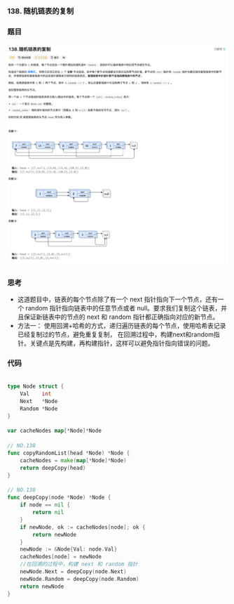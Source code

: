 ### 138. 随机链表的复制

### 题目
![copy_random_list](../../images/copy_random_list.png)
### 思考
- 这道题目中，链表的每个节点除了有一个 next 指针指向下一个节点，还有一个 random 指针指向链表中的任意节点或者 null。要求我们复制这个链表，并且保证新链表中的节点的 next 和 random 指针都正确指向对应的新节点。
- 方法一： 使用回溯+哈希的方式，递归遍历链表的每个节点，使用哈希表记录已经复制过的节点，避免重复复制， 在回溯过程中，构建next和random指针。关键点是先构建，再构建指针，这样可以避免指针指向错误的问题。

### 代码
```go

type Node struct {
	Val    int
	Next   *Node
	Random *Node
}

var cacheNodes map[*Node]*Node

// NO.138
func copyRandomList(head *Node) *Node {
	cacheNodes = make(map[*Node]*Node)
	return deepCopy(head)
}

// NO.138
func deepCopy(node *Node) *Node {
	if node == nil {
		return nil
	}
	if newNode, ok := cacheNodes[node]; ok {
		return newNode
	}
	newNode := &Node{Val: node.Val}
	cacheNodes[node] = newNode
	//在回溯的过程中，构建 next 和 random 指针
	newNode.Next = deepCopy(node.Next)
	newNode.Random = deepCopy(node.Random)
	return newNode
}
```